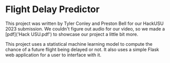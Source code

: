 # Flight Delay Predictor

This project was written by Tyler Conley and Preston Bell for our HackUSU 2023 submission. We couldn't figure out audio for our video, so we
made a [pdf]('Hack USU.pdf') to showcase our project a little bit more.

This project uses a statistical machine learning model to compute the chance of a future flight being delayed or not. It also uses a simple Flask
web application for a user to interface with it.
